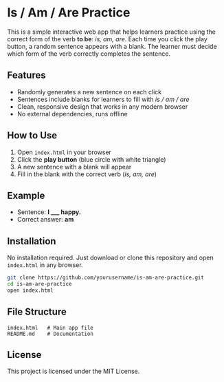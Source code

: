 # Is / Am / Are Practice

This is a simple interactive web app that helps learners practice using the correct form of the verb **to be**: *is, am, are*. Each time you click the play button, a random sentence appears with a blank. The learner must decide which form of the verb correctly completes the sentence.

## Features
- Randomly generates a new sentence on each click  
- Sentences include blanks for learners to fill with *is / am / are*  
- Clean, responsive design that works in any modern browser  
- No external dependencies, runs offline  

## How to Use
1. Open `index.html` in your browser  
2. Click the **play button** (blue circle with white triangle)  
3. A new sentence with a blank will appear  
4. Fill in the blank with the correct verb (*is, am, are*)  

## Example
- Sentence: **I ___ happy.**  
- Correct answer: **am**  

## Installation
No installation required. Just download or clone this repository and open `index.html` in any browser.

```bash
git clone https://github.com/yourusername/is-am-are-practice.git
cd is-am-are-practice
open index.html
````

## File Structure

```
index.html   # Main app file
README.md    # Documentation
```

## License

This project is licensed under the MIT License.

```
```
